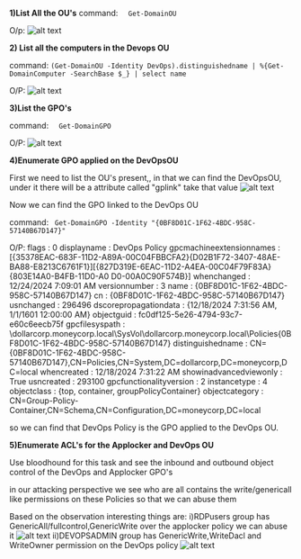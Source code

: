 **1)List All the OU's**
command:
```  Get-DomainOU```

O/p:
![alt text](image-1.png)


**2) List all the computers in the Devops OU**

command:
``` (Get-DomainOU -Identity DevOps).distinguishedname | %{Get-DomainComputer -SearchBase $_} | select name ```

O/P:
![alt text](image-2.png)

**3)List the GPO's**

command:
```  Get-DomainGPO```

O/P:
![alt text](image-3.png)

**4)Enumerate GPO applied on the DevOpsOU**

First we need to list the OU's present,, in that we can find the DevOpsOU, under it there will be a attribute called "gplink" take that value 
![alt text](image-4.png)

Now we can find the GPO linked to the DevOps OU

command:
``` Get-DomainGPO -Identity "{0BF8D01C-1F62-4BDC-958C-57140B67D147}"```

O/P:
flags                    : 0
displayname              : DevOps Policy
gpcmachineextensionnames : [{35378EAC-683F-11D2-A89A-00C04FBBCFA2}{D02B1F72-3407-48AE-BA88-E8213C6761F1}][{827D319E-6EAC-11D2-A4EA-00C04F79F83A}{803E14A0-B4FB-11D0-A0
                           D0-00A0C90F574B}]
whenchanged              : 12/24/2024 7:09:01 AM
versionnumber            : 3
name                     : {0BF8D01C-1F62-4BDC-958C-57140B67D147}
cn                       : {0BF8D01C-1F62-4BDC-958C-57140B67D147}
usnchanged               : 296496
dscorepropagationdata    : {12/18/2024 7:31:56 AM, 1/1/1601 12:00:00 AM}
objectguid               : fc0df125-5e26-4794-93c7-e60c6eecb75f
gpcfilesyspath           : \\dollarcorp.moneycorp.local\SysVol\dollarcorp.moneycorp.local\Policies\{0BF8D01C-1F62-4BDC-958C-57140B67D147}
distinguishedname        : CN={0BF8D01C-1F62-4BDC-958C-57140B67D147},CN=Policies,CN=System,DC=dollarcorp,DC=moneycorp,DC=local
whencreated              : 12/18/2024 7:31:22 AM
showinadvancedviewonly   : True
usncreated               : 293100
gpcfunctionalityversion  : 2
instancetype             : 4
objectclass              : {top, container, groupPolicyContainer}
objectcategory           : CN=Group-Policy-Container,CN=Schema,CN=Configuration,DC=moneycorp,DC=local

so we can find that DevOps Policy is the GPO applied to the DevOps OU.

**5)Enumerate ACL's for the Applocker and DevOps OU**

Use bloodhound for this task and see the inbound and outbound object control of the DevOps and Applocker GPO's

in our attacking perspective we see who are all contains the write/genericall like permissions on these Policies so that we can abuse them

Based on the observation interesting things are:
i)RDPusers group has GenericAll/fullcontrol,GenericWrite over the applocker policy we can abuse it
![alt text](image-5.png)
ii)DEVOPSADMIN group has GenericWrite,WriteDacl and WriteOwner permission on the DevOps policy
![alt text](image-6.png)

